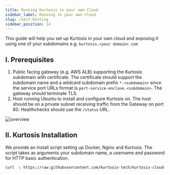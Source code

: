 ```yaml
---
title: Running Kurtosis in your own Cloud
sidebar_label: Running in your own Cloud
slug: /self-hosting
sidebar_position: 14
---
```


This guide will help you set up Kurtosis in your own cloud and exposing it using one of your subdomains e.g. `kurtosis.<your domain>.com`

I. Prerequisites
-----------------

1. Public facing gateway (e.g. AWS ALB) supporting the Kurtosis subdomain with certificate. The certificate should support the subdomain name and a wildcard subdomain prefix `*.<subdomain>` since the service port URLs format is `port-service-enclave.<subdomain>`. The gateway should terminate TLS.
2. Host running Ubuntu to install and configure Kurtosis on. The host should be on a private subnet receiving traffic from the Gateway on port 80. Healthchecks should use the `/status` URL.

![overview](/img/guides/self-hosting-overview.png)

II. Kurtosis Installation
-----------------

We provide an install script setting up Docker, Nginx and Kurtosis. The script takes as arguments your subdomain name, a username and password for HTTP basic authentication.

```bash
curl -s https://raw.githubusercontent.com/kurtosis-tech/kurtosis-cloud-config/main/self-hosting-setup.sh | bash -s <domain name> <username> <password>
```
